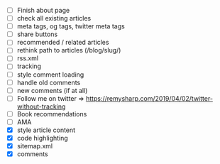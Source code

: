 - [ ] Finish about page
- [ ] check all existing articles
- [ ] meta tags, og tags, twitter meta tags
- [ ] share buttons
- [ ] recommended / related articles
- [ ] rethink path to articles (/blog/slug/)
- [ ] rss.xml
- [ ] tracking
- [ ] style comment loading
- [ ] handle old comments
- [ ] new comments (if at all)
- [ ] Follow me on twitter => https://remysharp.com/2019/04/02/twitter-without-tracking
- [ ] Book recommendations
- [ ] AMA
- [x] style article content
- [x] code highlighting
- [x] sitemap.xml
- [x] comments